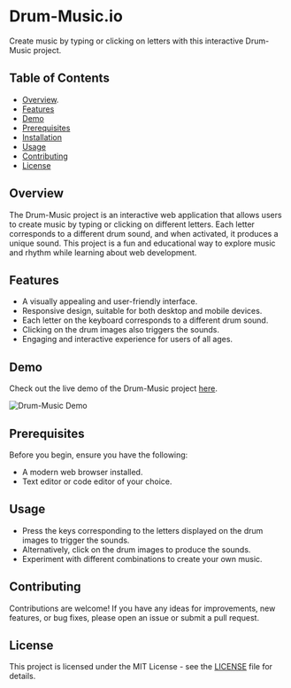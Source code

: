 # Drum-Music.io

Create music by typing or clicking on letters with this interactive Drum-Music project.

## Table of Contents

- [Overview](#overview).
- [Features](#features)
- [Demo](#demo)
- [Prerequisites](#prerequisites)
- [Installation](#installation)
- [Usage](#usage)
- [Contributing](#contributing)
- [License](#license)

## Overview

The Drum-Music project is an interactive web application that allows users to create music by typing or clicking on different letters. Each letter corresponds to a different drum sound, and when activated, it produces a unique sound. This project is a fun and educational way to explore music and rhythm while learning about web development.

## Features

- A visually appealing and user-friendly interface.
- Responsive design, suitable for both desktop and mobile devices.
- Each letter on the keyboard corresponds to a different drum sound.
- Clicking on the drum images also triggers the sounds.
- Engaging and interactive experience for users of all ages.

## Demo

Check out the live demo of the Drum-Music project [here](https://mehta1772.github.io/Drum-Music/).

![Drum-Music Demo](demo.gif)

## Prerequisites

Before you begin, ensure you have the following:

- A modern web browser installed.
- Text editor or code editor of your choice.


## Usage

- Press the keys corresponding to the letters displayed on the drum images to trigger the sounds.
- Alternatively, click on the drum images to produce the sounds.
- Experiment with different combinations to create your own music.

## Contributing

Contributions are welcome! If you have any ideas for improvements, new features, or bug fixes, please open an issue or submit a pull request.

## License

This project is licensed under the MIT License - see the [LICENSE](LICENSE) file for details.

